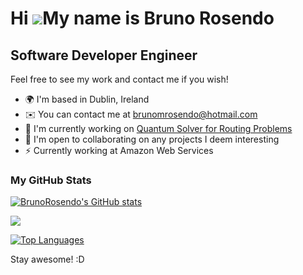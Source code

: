 Hi ![](https://user-images.githubusercontent.com/18350557/176309783-0785949b-9127-417c-8b55-ab5a4333674e.gif)My name is Bruno Rosendo
=====================================================================================================================================

Software Developer Engineer
---------------------------

Feel free to see my work and contact me if you wish!

*   🌍  I'm based in Dublin, Ireland
*   ✉️  You can contact me at [brunomrosendo@hotmail.com](mailto:brunomrosendo@hotmail.com)
*   🚀  I'm currently working on [Quantum Solver for Routing Problems](http://github.com/BrunoRosendo/master-thesis)
*   🤝  I'm open to collaborating on any projects I deem interesting
*   ⚡  Currently working at Amazon Web Services

### My GitHub Stats

<a href="http://www.github.com/BrunoRosendo"><img src="https://github-readme-stats.vercel.app/api?username=BrunoRosendo&show_icons=true&hide=contribs&count_private=true&title_color=f97316&text_color=ffffff&icon_color=facc15&bg_color=1c1917&hide_border=true&show_icons=true" alt="BrunoRosendo's GitHub stats" /></a>

<a href="http://www.github.com/BrunoRosendo"><img src="https://github-readme-streak-stats.herokuapp.com/?user=BrunoRosendo&stroke=ffffff&background=1c1917&ring=f97316&fire=f97316&currStreakNum=ffffff&currStreakLabel=f97316&sideNums=ffffff&sideLabels=ffffff&dates=ffffff&hide_border=true" /></a>

<a href="https://github.com/BrunoRosendo" align="left"><img src="https://github-readme-stats.vercel.app/api/top-langs/?username=BrunoRosendo&langs_count=10&title_color=f97316&text_color=ffffff&icon_color=facc15&bg_color=1c1917&hide_border=true&locale=en&custom_title=Top%20%Languages&hide=html,css,jupyter%20notebook" alt="Top Languages" /></a>

Stay awesome! :D

